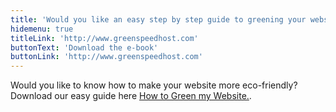 ```yaml
---
title: 'Would you like an easy step by step guide to greening your website?'
hidemenu: true
titleLink: 'http://www.greenspeedhost.com'
buttonText: 'Download the e-book'
buttonLink: 'http://www.greenspeedhost.com'
---
```


Would you like to know how to make your website more eco-friendly? Download our easy guide here <a href="https://mailchi.mp/5cb10484586a/greenspeedstudio">How to Green my Website.</a>.
